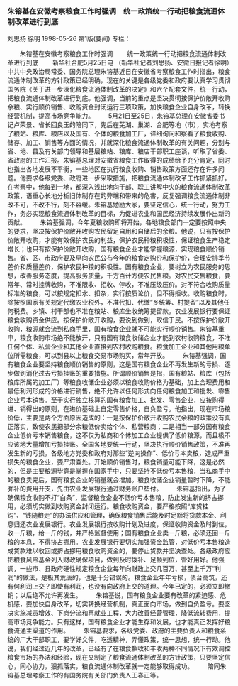 ### 朱镕基在安徽考察粮食工作时强调　统一政策统一行动把粮食流通体制改革进行到底
刘思扬  徐明
1998-05-26
第1版(要闻)
专栏：

　　朱镕基在安徽考察粮食工作时强调
　　统一政策统一行动把粮食流通体制改革进行到底
　　新华社合肥5月25日电 （新华社记者刘思扬、安徽日报记者徐明）中共中央政治局常委、国务院总理朱镕基近日在安徽省考察粮食工作时指出，粮食流通体制改革的方针政策已经明确，现在的关键是各级党委和政府要认真学习贯彻国务院《关于进一步深化粮食流通体制改革的决定》和六个配套文件，统一行动，把粮食流通体制改革进行到底。他强调，当前的重点是坚决贯彻按保护价敞开收购余粮、实行顺价销售、收购资金封闭运行三项政策，加快粮食企业自身改革，转换经营机制，提高市场竞争能力。
　　5月21日至25日，朱镕基总理在安徽省委书记卢荣景、省长回良玉的陪同下，先后在芜湖、巢湖、合肥等地（市），实地考察了粮站、粮库、粮店以及国有、个体的粮食加工厂，详细询问和察看了粮食收购、储存、加工、销售等方面的情况，并就深化粮食流通体制改革的有关问题，分别与省、地、县及有关部门领导和基层粮站、粮库、粮店干部职工座谈，听取了省委、省政府的工作汇报。朱镕基总理对安徽省粮食工作取得的成绩给予充分肯定，同时也指出各地发展不平衡，一些地区在执行粮食收购、销售政策方面还存在许多问题。他要求各级党委、政府进一步采取措施，把粮食流通体制改革工作抓紧抓好。在考察中，他每到一地，都深入浅出地向干部、职工讲解中央的粮食流通体制改革政策，语重心长地分析旧体制存在的弊端和带来的危害，反复强调粮食流通体制非改不可，不改不行，刻不容缓。朱镕基勉励大家，要坚定信心，统一行动，努力工作，务必实现粮食流通体制改革的目标，为促进农业和国民经济持续发展作出新的贡献。
　　朱镕基强调，今年夏粮收购即将开始，各地粮食部门一定要按照中央的要求，坚决按保护价敞开收购农民留足自用和自储后的余粮。他说，只有按保护价敞开收购，才能有效保护农民的利益，保护农民种粮积极性，保证粮食生产稳定增长；也只有按保护价敞开收购，国有粮食企业才能掌握粮源，实现粮食顺价销售。省、区、市政府要及早向农民公布今年的粮食定购价和保护价，合理安排季节差价和质量差价，保护农民种粮的积极性。国有粮食企业，要树立为农民服务的思想，改善服务态度，提高服务质量，千方百计方便农民售粮。对农民交售粮食，要常年、常时挂牌收购，不准限收、拒收、停收，不准压级压价。对不符合收购质量标准的粮食，可以按规定扣水、扣杂，实行按质论价，但不得拒收。收购粮食时，除按照国家有关规定代缴农业税外，不准代扣、代缴“乡统筹、村提留”以及其他任何税费。乡镇、村干部也不准在粮站、粮库坐收统筹提留款。农业发展银行要保证粮食收购资金供应。按保护价敞开收购，要说到做到，取信于民。不按保护价敞开收购，粮源就会流到私商手里，国有粮食企业就不可能实行顺价销售。朱镕基重申，粮食收购市场绝不能放开，只有国有粮食收储企业才能到农村收购粮食，不准任何个体、私营企业和其他企业直接到农村收购粮食。粮食加工企业和其他用粮单位所需粮食，可以到县以上粮食交易市场购买，常年开放。
　　朱镕基强调，国有粮食企业要坚持粮食顺价销售的原则，这是国有粮食企业不再发生新的亏损、逐步做到消化过去亏损挂账的重要措施。所谓顺价销售是指，国有粮站、粮库（包括粮库所属的加工厂）等粮食收储企业必须以粮食收购价格为基础，加上合理费用和最低利润形成的价格进行销售，绝不允许以任何形式向任何粮食加工和批发、零售企业亏本销售。至于实行独立核算的国有粮食加工、批发、零售企业，应按购得进、销得出的原则，在进价基础上自定零售价格，自负盈亏。他指出，现在市场粮价低，主要是两个方面原因造成的：一是按保护价敞开收购农民余粮的政策没有真正落实，致使农民把部分余粮低价卖给个体、私营粮商；二是相当一部分国有粮食企业低价亏本销售粮食，这不仅为私商和个体加工企业提供了低价粮源，而且极不应该地大量增加亏损挂账。全国各地要统一行动，坚决执行顺价销售政策，不准再发生新的亏损。各级地方党委和政府对那些“逆向操作”、低价亏本卖粮，造成严重损失的粮食企业，要严肃查处。开始顺价销售时，粮食销量可能下降，这是必然的，但是主要粮源毕竟是掌握在国家手中，只要坚持不低价亏本售粮，当私商手中的粮食卖完后，国有粮食企业的销量就会增加。粮食收储企业销量暂时下降，不能弥补的费用开支，先由农业发展银行通过财务账户垫付。
　　朱镕基指出，为了确保粮食收购不打“白条”，监督粮食企业不低价亏本售粮，防止发生新的挤占挪用，必须切实做到收购资金封闭运行。粮食收购资金，要严格按照“库贷挂钩”、“钱随粮走”的办法供应和管理，确保粮食销售后能及时足额将贷款本金、利息归还农业发展银行。农业发展银行按收购计划及进度，保证收购资金及时到位，收一斤粮，给一斤的钱，并严格监督使用；国有粮食企业卖一斤粮，必须还回一斤粮的本息，不得挤占挪用。农业发展银行要切实加强资金监管，对低价亏本售粮造成贷款难以收回或挤占挪用粮食收购资金的，要停止贷款并坚决查处。各级政府应把粮食风险基金列入财政确保项目，做到及时拨补、足额到位，管好用好。他强调，一些市、县政府硬性规定粮食企业每年向财政上交几百万、甚至上千万“利润”的做法，是极其荒唐的，也是十分错误的。粮食企业年年亏损，债台高筑，还有何利润上交？即使有利润，也没有向政府上交的道理。今年已定的，必须立即撤销；以后绝不允许再发生。
　　朱镕基说，国有粮食企业要有改革的紧迫感、危机感，要加快自身改革，切实转换经营机制，真正面向市场，做到自负盈亏。要坚决实施减员增效、下岗分流和再就业工程，大力改善经营管理，降低流转费用，提高市场竞争能力。只有这样，国有粮食企业才能生存和发展，也才能真正发挥好粮食流通主渠道的作用。
　　朱镕基要求，各级党委、政府的主要负责人和粮食系统的广大干部职工，要学好文件，吃透精神，弄懂政策，统一思想，统一行动。他说，我们经过近几年的改革，已经有了在粮食歉收和丰收两种不同情况下有效调控粮食市场的办法和经验，现在又制定了粮食流通体制改革的方针政策，只要坚定信心，同心协力，狠抓落实，粮食流通体制改革就一定能够取得成功。
　　陪同朱镕基总理考察工作的有国务院有关部门负责人王春正等。
